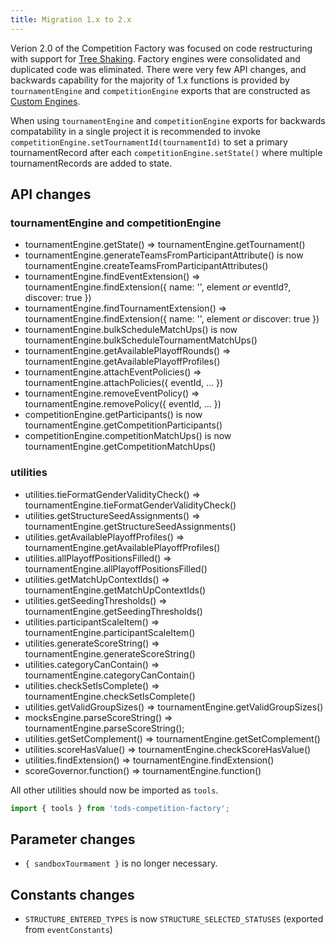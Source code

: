 ```yaml
---
title: Migration 1.x to 2.x
---
```


Verion 2.0 of the Competition Factory was focused on code restructuring with support for [Tree Shaking](https://developer.mozilla.org/en-US/docs/Glossary/Tree_shaking). Factory engines were consolidated and duplicated code was eliminated. There were very few API changes, and backwards capability for the majority of 1.x functions is provided by `tournamentEngine` and `competitionEngine` exports that are constructed as [Custom Engines](/docs/engines/custom-engines).

When using `tournamentEngine` and `competitionEngine` exports for backwards compatability in a single project it is recommended to invoke `competitionEngine.setTournamentId(tournamentId)` to set a primary tournamentRecord after each `competitionEngine.setState()` where multiple tournamentRecords are added to state.

## API changes

### tournamentEngine and competitionEngine

- tournamentEngine.getState() => tournamentEngine.getTournament()
- tournamentEngine.generateTeamsFromParticipantAttribute() is now tournamentEngine.createTeamsFromParticipantAttributes()
- tournamentEngine.findEventExtension() => tournamentEngine.findExtension({ name: '', element _or_ eventId?, discover: true })
- tournamentEngine.findTournamentExtension() => tournamentEngine.findExtension({ name: '', element _or_ discover: true })
- tournamentEngine.bulkScheduleMatchUps() is now tournamentEngine.bulkScheduleTournamentMatchUps()
- tournamentEngine.getAvailablePlayoffRounds() => tournamentEngine.getAvailablePlayoffProfiles()
- tournamentEngine.attachEventPolicies() => tournamentEngine.attachPolicies({ eventId, ... })
- tournamentEngine.removeEventPolicy() => tournamentEngine.removePolicy({ eventId, ... })
- competitionEngine.getParticipants() is now tournamentEngine.getCompetitionParticipants()
- competitionEngine.competitionMatchUps() is now tournamentEngine.getCompetitionMatchUps()

### utilities

- utilities.tieFormatGenderValidityCheck() => tournamentEngine.tieFormatGenderValidityCheck()
- utilities.getStructureSeedAssignments() => tournamentEngine.getStructureSeedAssignments()
- utilities.getAvailablePlayoffProfiles() => tournamentEngine.getAvailablePlayoffProfiles()
- utilities.allPlayoffPositionsFilled() => tournamentEngine.allPlayoffPositionsFilled()
- utilities.getMatchUpContextIds() => tournamentEngine.getMatchUpContextIds()
- utilities.getSeedingThresholds() => tournamentEngine.getSeedingThresholds()
- utilities.participantScaleItem() => tournamentEngine.participantScaleItem()
- utilities.generateScoreString() => tournamentEngine.generateScoreString()
- utilities.categoryCanContain() => tournamentEngine.categoryCanContain()
- utilities.checkSetIsComplete() => tournamentEngine.checkSetIsComplete()
- utilities.getValidGroupSizes() => tournamentEngine.getValidGroupSizes()
- mocksEngine.parseScoreString() => tournamentEngine.parseScoreString();
- utilities.getSetComplement() => tournamentEngine.getSetComplement()
- utilities.scoreHasValue() => tournamentEngine.checkScoreHasValue()
- utilities.findExtension() => tournamentEngine.findExtension()
- scoreGovernor.function() => tournamentEngine.function()

All other utilities should now be imported as `tools`.

```js
import { tools } from 'tods-competition-factory';
```

## Parameter changes

- `{ sandboxTourmament }` is no longer necessary.

## Constants changes

- `STRUCTURE_ENTERED_TYPES` is now `STRUCTURE_SELECTED_STATUSES` (exported from `eventConstants`)
